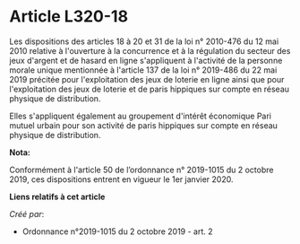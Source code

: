 # Article L320-18

Les dispositions des articles 18 à 20 et 31 de la loi n° 2010-476 du 12 mai 2010 relative à l'ouverture à la concurrence et à
la régulation du secteur des jeux d'argent et de hasard en ligne s'appliquent à l'activité de la personne morale unique
mentionnée à l'article 137 de la loi n° 2019-486 du 22 mai 2019 précitée pour l'exploitation des jeux de loterie en ligne
ainsi que pour l'exploitation des jeux de loterie et de paris hippiques sur compte en réseau physique de distribution.

Elles s'appliquent également au groupement d'intérêt économique Pari mutuel urbain pour son activité de paris hippiques sur
compte en réseau physique de distribution.

**Nota:**

Conformément à l'article 50 de l’ordonnance n° 2019-1015 du 2 octobre 2019, ces dispositions entrent en vigueur le 1er
janvier 2020.

**Liens relatifs à cet article**

_Créé par_:

  - Ordonnance n°2019-1015 du 2 octobre 2019 - art. 2
